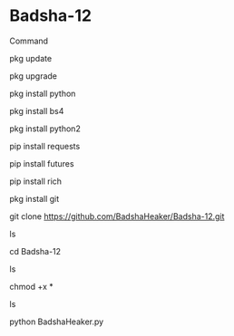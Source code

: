 # Badsha-12

Command

pkg update

pkg upgrade

pkg install python

pkg install bs4

pkg install python2

pip install requests

pip install futures

pip install rich

pkg install git 

git clone  https://github.com/BadshaHeaker/Badsha-12.git

ls 

cd Badsha-12

ls

chmod +x *

ls 

python BadshaHeaker.py
